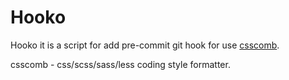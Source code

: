 Hooko
=====

Hooko it is a script for add pre-commit git hook for use [csscomb](https://github.com/csscomb/csscomb.js).

csscomb - css/scss/sass/less coding style formatter.
